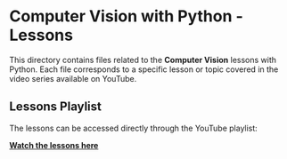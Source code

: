 # Computer Vision with Python - Lessons

This directory contains files related to the **Computer Vision** lessons with Python. Each file corresponds to a specific lesson or topic covered in the video series available on YouTube.

## Lessons Playlist

The lessons can be accessed directly through the YouTube playlist:

**[Watch the lessons here](https://www.youtube.com/playlist?list=PLM_FW0E1SLbF34weofkSvKMVNMIsYd1hq)**